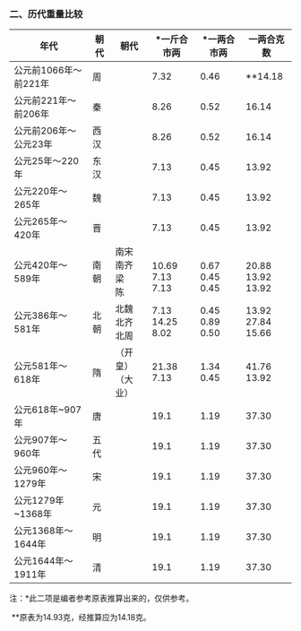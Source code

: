 ### 二、历代重量比较



| 年代                  | 朝代 | 朝代                           | *一斤合市两                     | *一两合市两                    | 一两合克数                        |
| --------------------- | ---- | ------------------------------ | ------------------------------- | ------------------------------ | --------------------------------- |
| 公元前1066年〜前221年 | 周   |                                | 7.32                            | 0.46                           | **14.18                           |
| 公元前221年〜前206年  | 秦   |                                | 8.26                            | 0.52                           | 16.14                             |
| 公元前206年〜公元23年 | 西汉 |                                | 8.26                            | 0.52                           | 16.14                             |
| 公元25年〜220年       | 东汉 |                                | 7.13                            | 0.45                           | 13.92                             |
| 公元220年〜265年      | 魏   |                                | 7.13                            | 0.45                           | 13.92                             |
| 公元265年〜420年      | 晋   |                                | 7.13                            | 0.45                           | 13.92                             |
| 公元420年〜589年      | 南朝 | 南宋<br />南齐<br />梁<br />陈 | <br />10.69<br />7.13<br />7.13 | <br />0.67<br />0.45<br />0.45 | <br />20.88<br />13.92<br />13.92 |
| 公元386年〜581年      | 北朝 | 北魏<br />北齐<br />北周       | 7.13<br />14.25<br />8.02       | 0.45<br />0.89<br />0.50       | 13.92<br />27.84<br />15.66       |
| 公元581年〜618年      | 隋   | （开皇）<br />（大业）         | 21.38<br />7.13                 | 1.34<br />0.45                 | 41.76<br />13.92                  |
| 公元618年~907年       | 唐   |                                | 19.1                            | 1.19                           | 37.30                             |
| 公元907年〜960年      | 五代 |                                | 19.1                            | 1.19                           | 37.30                             |
| 公元960年〜1279年     | 宋   |                                | 19.1                            | 1.19                           | 37.30                             |
| 公元1279年~1368年     | 元   |                                | 19.1                            | 1.19                           | 37.30                             |
| 公元1368年〜1644年    | 明   |                                | 19.1                            | 1.19                           | 37.30                             |
| 公元1644年〜1911年    | 清   |                                | 19.1                            | 1.19                           | 37.30                             |

注：*此二项是编者参考原表推算出来的，仅供参考。

​      **原表为14.93克，经推算应为14.18克。
